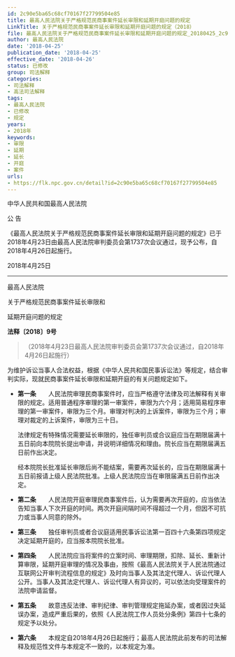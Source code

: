 ```yaml
---
id: 2c90e5ba65c68cf70167f27799504e85
title: 最高人民法院关于严格规范民商事案件延长审限和延期开庭问题的规定
LinkTitle: 关于严格规范民商事案件延长审限和延期开庭问题的规定（2018）
file: 最高人民法院关于严格规范民商事案件延长审限和延期开庭问题的规定_20180425_2c90e5ba65c68cf70167f27799504e85.docx
author: 最高人民法院
date: '2018-04-25'
publication_date: '2018-04-25'
effective_date: '2018-04-26'
status: 已修改
group: 司法解释
categories:
- 司法解释
- 高法司法解释
tags:
- 最高人民法院
- 已修改
- 规定
years:
- 2018年
keywords:
- 审限
- 延期
- 延长
- 开庭
- 案件
urls:
- https://flk.npc.gov.cn/detail?id=2c90e5ba65c68cf70167f27799504e85
---
```


中华人民共和国最高人民法院

公 告

《最高人民法院关于严格规范民商事案件延长审限和延期开庭问题的规定》已于2018年4月23日由最高人民法院审判委员会第1737次会议通过，现予公布，自2018年4月26日起施行。

2018年4月25日

---

最高人民法院

关于严格规范民商事案件延长审限和

延期开庭问题的规定

**法释〔2018〕9号**

> （2018年4月23日最高人民法院审判委员会第1737次会议通过，自2018年4月26日起施行）

为维护诉讼当事人合法权益，根据《中华人民共和国民事诉讼法》等规定，结合审判实际，现就民商事案件延长审限和延期开庭的有关问题规定如下。

- **第一条**　　人民法院审理民商事案件时，应当严格遵守法律及司法解释有关审限的规定。适用普通程序审理的第一审案件，审限为六个月；适用简易程序审理的第一审案件，审限为三个月。审理对判决的上诉案件，审限为三个月；审理对裁定的上诉案件，审限为三十日。

  法律规定有特殊情况需要延长审限的，独任审判员或合议庭应当在期限届满十五日前向本院院长提出申请，并说明详细情况和理由。院长应当在期限届满五日前作出决定。

  经本院院长批准延长审限后尚不能结案，需要再次延长的，应当在期限届满十五日前报请上级人民法院批准。上级人民法院应当在审限届满五日前作出决定。

- **第二条**　　人民法院开庭审理民商事案件后，认为需要再次开庭的，应当依法告知当事人下次开庭的时间。两次开庭间隔时间不得超过一个月，但因不可抗力或当事人同意的除外。

- **第三条**　　独任审判员或者合议庭适用民事诉讼法第一百四十六条第四项规定决定延期开庭的，应当报本院院长批准。

- **第四条**　　人民法院应当将案件的立案时间、审理期限，扣除、延长、重新计算审限，延期开庭审理的情况及事由，按照《最高人民法院关于人民法院通过互联网公开审判流程信息的规定》及时向当事人及其法定代理人、诉讼代理人公开。当事人及其法定代理人、诉讼代理人有异议的，可以依法向受理案件的法院申请监督。

- **第五条**　　故意违反法律、审判纪律、审判管理规定拖延办案，或者因过失延误办案，造成严重后果的，依照《人民法院工作人员处分条例》第四十七条的规定予以处分。

- **第六条**　　本规定自2018年4月26日起施行；最高人民法院此前发布的司法解释及规范性文件与本规定不一致的，以本规定为准。
